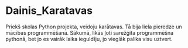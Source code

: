 # Dainis_Karatavas
Priekš skolas Python projekta, veidoju karātavas. Tā bija liela pieredze un mācības programmēšanā. Sākumā, likās ļoti sarežģita programmēšna pythonā, bet jo es vairāk laika ieguldīju, jo vieglāk palika visu uztvert.

